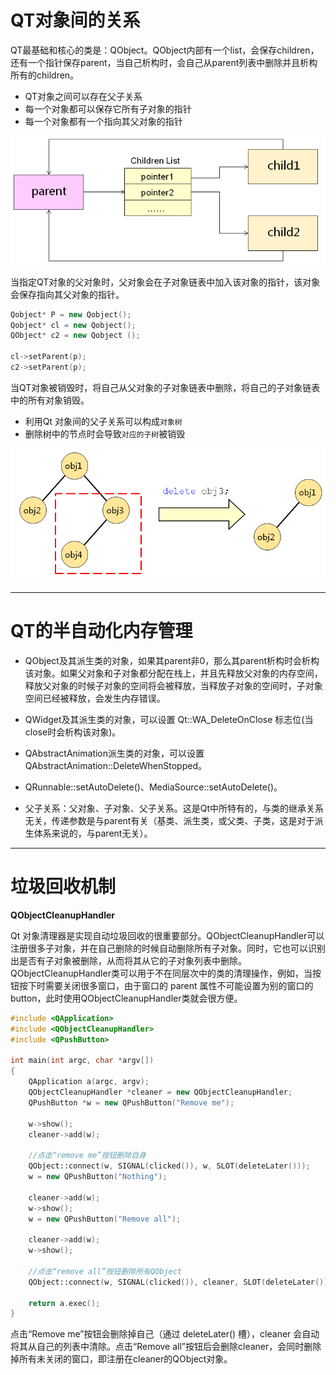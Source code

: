 # QT对象间的关系

QT最基础和核心的类是：QObject。QObject内部有一个list，会保存children，还有一个指针保存parent，当自己析构时，会自己从parent列表中删除并且析构所有的children。

- QT对象之间可以存在父子关系
- 每一个对象都可以保存它所有子对象的指针
- 每一个对象都有一个指向其父对象的指针

<img src="7-QT对象继承关系.assets/image-20250304135454106-17410676957551.png" alt="image-20250304135454106" style="zoom:67%;" /> 

当指定QT对象的父对象时，父对象会在子对象链表中加入该对象的指针，该对象会保存指向其父对象的指针。

```C++
Qobject* P = new Qobject();
Qobject* cl = new Qobject();
QObject* c2 = new Qobject ();

cl->setParent(p);
c2->setParent(p);
```

当QT对象被销毁时，将自己从父对象的子对象链表中删除，将自己的子对象链表中的所有对象销毁。

- 利用Qt 对象间的父子关系可以构成`对象树`
- 删除树中的节点时会导致`对应的子树`被销毁

<img src="7-QT对象继承关系.assets/image-20250304135942438-17410679835623.png" alt="image-20250304135942438" style="zoom:67%;" /> 

------

# QT的半自动化内存管理

- QObject及其派生类的对象，如果其parent非0，那么其parent析构时会析构该对象。如果父对象和子对象都分配在栈上，并且先释放父对象的内存空间，释放父对象的时候子对象的空间将会被释放，当释放子对象的空间时，子对象空间已经被释放，会发生内存错误。

- QWidget及其派生类的对象，可以设置 Qt::WA_DeleteOnClose 标志位(当close时会析构该对象)。

- QAbstractAnimation派生类的对象，可以设置 QAbstractAnimation::DeleteWhenStopped。

- QRunnable::setAutoDelete()、MediaSource::setAutoDelete()。

- 父子关系：父对象、子对象、父子关系。这是Qt中所特有的，与类的继承关系无关，传递参数是与parent有关（基类、派生类，或父类、子类，这是对于派生体系来说的，与parent无关）。

------

# 垃圾回收机制

**QObjectCleanupHandler**

Qt 对象清理器是实现自动垃圾回收的很重要部分。QObjectCleanupHandler可以注册很多子对象，并在自己删除的时候自动删除所有子对象。同时，它也可以识别出是否有子对象被删除，从而将其从它的子对象列表中删除。QObjectCleanupHandler类可以用于不在同层次中的类的清理操作，例如，当按钮按下时需要关闭很多窗口，由于窗口的 parent 属性不可能设置为别的窗口的 button，此时使用QObjectCleanupHandler类就会很方便。

```C++
#include <QApplication>
#include <QObjectCleanupHandler>
#include <QPushButton>
 
int main(int argc, char *argv[])
{
    QApplication a(argc, argv);
    QObjectCleanupHandler *cleaner = new QObjectCleanupHandler;
    QPushButton *w = new QPushButton("Remove me");
 
    w->show();
    cleaner->add(w);
 
    //点击“remove me”按钮删除自身
    QObject::connect(w, SIGNAL(clicked()), w, SLOT(deleteLater()));
    w = new QPushButton("Nothing");
 
    cleaner->add(w);
    w->show();
    w = new QPushButton("Remove all");
 
    cleaner->add(w);
    w->show();
 
    //点击“remove all”按钮删除所有QObject
    QObject::connect(w, SIGNAL(clicked()), cleaner, SLOT(deleteLater()));
 
    return a.exec();
}
```

点击“Remove me”按钮会删除掉自己（通过 deleteLater() 槽），cleaner 会自动将其从自己的列表中清除。点击“Remove all”按钮后会删除cleaner，会同时删除掉所有未关闭的窗口，即注册在cleaner的QObject对象。